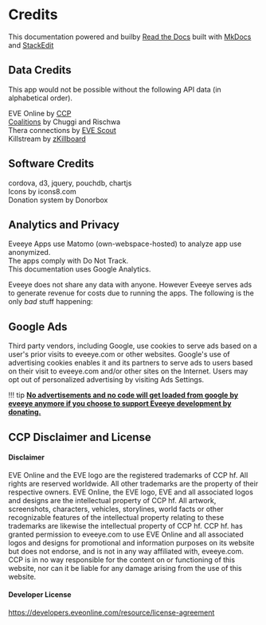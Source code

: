 # Credits

This documentation powered and builby [Read the Docs](https://readthedocs.org/) built with [MkDocs](http://www.mkdocs.org) and [StackEdit](https://stackedit.io/)

## Data Credits
This app would not be possible without the following API data (in alphabetical order).<br>

EVE Online by [CCP](https://ccpgames.com) <br>
[Coalitions](http://coalitionsin.space/) by Chuggi and Rischwa <br>
Thera connections by [EVE Scout](https://eve-scout.com/thera/contribute/?from=eveeye)<br> 
Killstream by [zKillboard](https://zkillboard.com/information/payments/?from=eveeye)  

## Software Credits
<a href="https://cordova.apache.org/" target="_blank" style="text-decoration: none;" class="help_links"><span class="help_links">cordova</span></a>, <a href="https://d3js.org/" target="_blank" style="text-decoration: none;" class="help_links"><span class="help_links">d3</span></a>, <a href="https://jquery.com/" target="_blank" style="text-decoration: none;" class="help_links"><span class="help_links">jquery</span></a>, <a href="https://pouchdb.com/" target="_blank" style="text-decoration: none;" class="help_links"><span class="help_links">pouchdb</span></a>, <a href="https://chartjs.org/" target="_blank" style="text-decoration: none;" class="help_links"><span class="help_links">chartjs</span></a><br>
Icons by <a href="https://icons8.com/icons/" target="_blank" style="text-decoration: none;" class="help_links">icons8.com</span></a><br>
Donation system by <a href="https://donorbox.org/?ref=ee" target="_blank" style="text-decoration: none;">Donorbox</a><br>

## Analytics and Privacy    
Eveeye Apps use <a href="https://matomo.org/privacy/" target="_blank" style="text-decoration: none;" class="help_links">Matomo</a>  (own-webspace-hosted) to analyze app use anonymized.<span class="only_browser"><br>The apps comply with Do Not Track.</span><br>
This documentation uses <a href="https://www.termsfeed.com/blog/privacy-policy-google-analytics/" target="_blank" style="text-decoration: none;" class="help_links">Google Analytics</a>.

Eveeye does not share any data with anyone. However Eveeye serves ads to generate revenue for costs due to running the apps. The following is the only *bad* stuff happening:

## Google Ads
Third party vendors, including Google, use cookies to serve ads based on a user's prior visits to eveeye.com or other websites.
Google's use of advertising cookies enables it and its partners to serve ads to users based on their visit to eveeye.com and/or other sites on the Internet.
Users may opt out of personalized advertising by visiting <a href="https://www.google.com/settings/ads" target="_blank" style="text-decoration: none;" class="help_links">Ads Settings</a>.

!!! tip
    [**No advertisements and no code will get loaded from google by eveeye anymore if you choose to support Eveeye development by donating.**](https://donorbox.org/eveeye)


## CCP Disclaimer and License
#### Disclaimer
EVE Online and the EVE logo are the registered trademarks of CCP hf. All rights are reserved worldwide. All other trademarks are the property of their respective owners. EVE Online, the EVE logo, EVE and all associated logos and designs are the intellectual property of CCP hf. All artwork, screenshots, characters, vehicles, storylines, world facts or other recognizable features of the intellectual property relating to these trademarks are likewise the intellectual property of CCP hf. CCP hf. has granted permission to eveeye.com to use EVE Online and all associated logos and designs for promotional and information purposes on its website but does not endorse, and is not in any way affiliated with, eveeye.com. CCP is in no way responsible for the content on or functioning of this website, nor can it be liable for any damage arising from the use of this website.

#### Developer License
https://developers.eveonline.com/resource/license-agreement



<!--stackedit_data:
eyJoaXN0b3J5IjpbMTc5MTYzOTE5MCw1Njg5ODU1MTYsLTYxMj
MwMjIzNiwtMTUwNTQ2NTk5MCwtMTg5ODEzNjc4NCwtMTcwMzM3
MzE4MywtMTU1MTc1Mzg0OSwtMTExMjMwMDQwMiwxMDA3Mjk0Nj
g1LC04NjAwNDE5MjQsOTIxMzAzMTkyLDY2NzcyNjk0NF19
-->